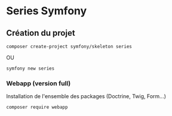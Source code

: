 # Series Symfony

## Création du projet

```shell
composer create-project symfony/skeleton series
```

OU

```shell
symfony new series
```

### Webapp (version full)

Installation de l'ensemble des packages (Doctrine, Twig, Form...)

```shell
composer require webapp
```